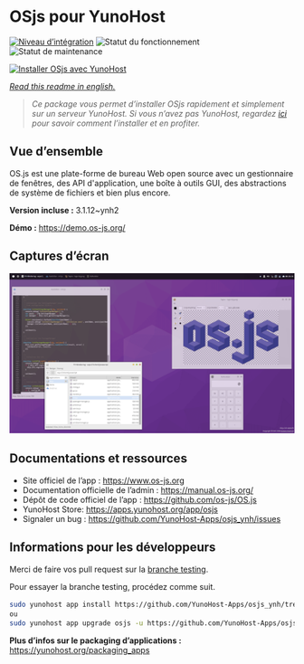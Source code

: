 <!--
N.B.: This README was automatically generated by https://github.com/YunoHost/apps/tree/master/tools/README-generator
It shall NOT be edited by hand.
-->

# OSjs pour YunoHost

[![Niveau d’intégration](https://dash.yunohost.org/integration/osjs.svg)](https://dash.yunohost.org/appci/app/osjs) ![Statut du fonctionnement](https://ci-apps.yunohost.org/ci/badges/osjs.status.svg) ![Statut de maintenance](https://ci-apps.yunohost.org/ci/badges/osjs.maintain.svg)

[![Installer OSjs avec YunoHost](https://install-app.yunohost.org/install-with-yunohost.svg)](https://install-app.yunohost.org/?app=osjs)

*[Read this readme in english.](./README.md)*

> *Ce package vous permet d’installer OSjs rapidement et simplement sur un serveur YunoHost.
Si vous n’avez pas YunoHost, regardez [ici](https://yunohost.org/#/install) pour savoir comment l’installer et en profiter.*

## Vue d’ensemble

OS.js est une plate-forme de bureau Web open source avec un gestionnaire de fenêtres, des API d'application, une boîte à outils GUI, des abstractions de système de fichiers et bien plus encore.


**Version incluse :** 3.1.12~ynh2

**Démo :** https://demo.os-js.org/

## Captures d’écran

![Capture d’écran de OSjs](./doc/screenshots/screenshot.png)

## Documentations et ressources

* Site officiel de l’app : <https://www.os-js.org>
* Documentation officielle de l’admin : <https://manual.os-js.org/>
* Dépôt de code officiel de l’app : <https://github.com/os-js/OS.js>
* YunoHost Store: <https://apps.yunohost.org/app/osjs>
* Signaler un bug : <https://github.com/YunoHost-Apps/osjs_ynh/issues>

## Informations pour les développeurs

Merci de faire vos pull request sur la [branche testing](https://github.com/YunoHost-Apps/osjs_ynh/tree/testing).

Pour essayer la branche testing, procédez comme suit.

``` bash
sudo yunohost app install https://github.com/YunoHost-Apps/osjs_ynh/tree/testing --debug
ou
sudo yunohost app upgrade osjs -u https://github.com/YunoHost-Apps/osjs_ynh/tree/testing --debug
```

**Plus d’infos sur le packaging d’applications :** <https://yunohost.org/packaging_apps>
